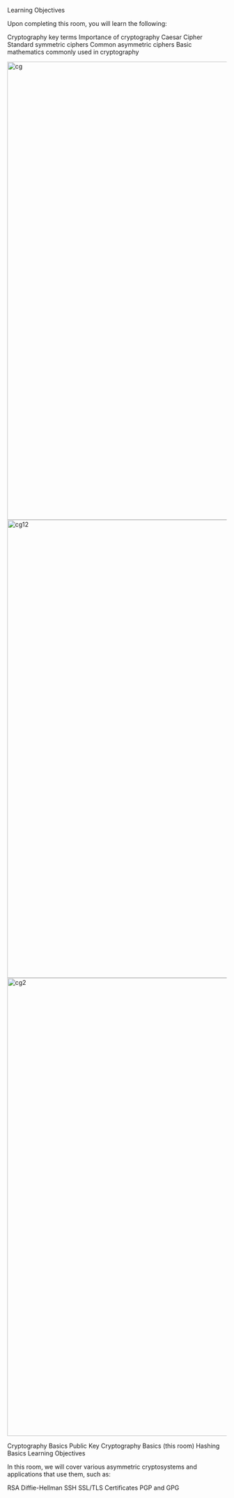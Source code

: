  Learning Objectives

Upon completing this room, you will learn the following:

Cryptography key terms
Importance of cryptography
Caesar Cipher
Standard symmetric ciphers
Common asymmetric ciphers
Basic mathematics commonly used in cryptography

<img width="1680" height="1050" alt="cg" src="https://github.com/user-attachments/assets/ebf46d6f-c7c5-4159-b4bd-ede7e5baf575" />
<img width="1680" height="1050" alt="cg12" src="https://github.com/user-attachments/assets/2d2b2e47-006c-4d7f-9ac4-9e2a496b7c71" />
<img width="1680" height="1050" alt="cg2" src="https://github.com/user-attachments/assets/447ceaeb-ff64-4201-94ee-af5736c8c85c" />



Cryptography Basics
Public Key Cryptography Basics (this room)
Hashing Basics
Learning Objectives

In this room, we will cover various asymmetric cryptosystems and applications that use them, such as:

RSA
Diffie-Hellman
SSH
SSL/TLS Certificates
PGP and GPG
